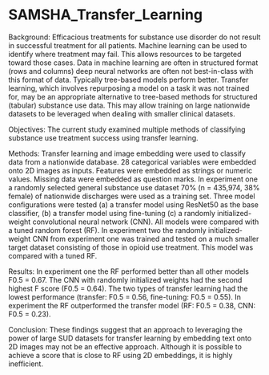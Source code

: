 # SAMSHA_Transfer_Learning

Background: Efficacious treatments for substance use disorder do not result in successful treatment for all patients. Machine learning can be used to identify where treatment may fail. This allows resources to be targeted toward those cases. Data in machine learning are often in structured format (rows and columns) deep neural networks are often not best-in-class with this format of data. Typically tree-based models perform better. Transfer learning, which involves repurposing a model on a task it was not trained for, may be an appropriate alternative to tree-based methods for structured (tabular) substance use data. This may allow training on large nationwide datasets to be leveraged when dealing with smaller clinical datasets.

Objectives: The current study examined multiple methods of classifying substance use treatment success using transfer learning. 

Methods: Transfer learning and image embedding were used to classify data from a nationwide database. 28 categorical variables were embedded onto 2D images as inputs. Features were embedded as strings or numeric values. Missing data were embedded as question marks. In experiment one a randomly selected general substance use dataset 70% (n = 435,974, 38% female) of nationwide discharges were used as a training set. Three model configurations were tested (a) a transfer model using ResNet50 as the base classifier, (b) a transfer model using fine-tuning (c) a randomly initialized-weight convolutional neural network (CNN). All models were compared with a tuned random forest (RF). In experiment two the randomly initialized-weight CNN from experiment one was trained and tested on a much smaller target dataset consisting of those in opioid use treatment. This model was compared with a tuned RF. 

Results: In experiment one the RF performed better than all other models F0.5 = 0.67. The CNN with randomly initialized weights had the second highest F score (F0.5 = 0.64). The two types of transfer learning had the lowest performance (transfer: F0.5 = 0.56, fine-tuning: F0.5 = 0.55). In experiment the RF outperformed the transfer model (RF: F0.5 = 0.38, CNN: F0.5 = 0.23).


Conclusion: These findings suggest that an approach to leveraging the power of large SUD datasets for transfer learning by embedding text onto 2D images may not be an effective approach. Although it is possible to achieve a score that is close to RF using 2D embeddings, it is highly inefficient. 


